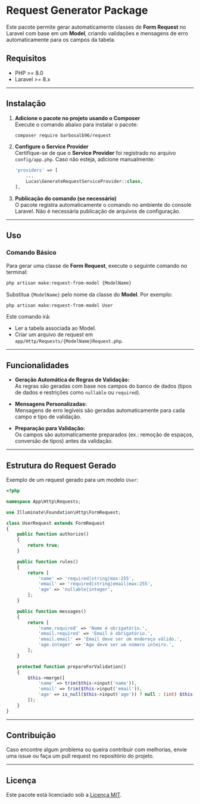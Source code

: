 
# Request Generator Package

Este pacote permite gerar automaticamente classes de **Form Request** no Laravel com base em um **Model**, criando validações e mensagens de erro automaticamente para os campos da tabela.

## Requisitos

- PHP >= 8.0
- Laravel >= 8.x

---

## Instalação

1. **Adicione o pacote no projeto usando o Composer**  
   Execute o comando abaixo para instalar o pacote:

   ```bash
   composer require barbosalb96/request
   ```

2. **Configure o Service Provider**  
   Certifique-se de que o **Service Provider** foi registrado no arquivo `config/app.php`. Caso não esteja, adicione manualmente:

   ```php
   'providers' => [
       ...
       Lucas\GenerateRequestServiceProvider::class,
   ],
   ```

3. **Publicação do comando (se necessário)**  
   O pacote registra automaticamente o comando no ambiente do console Laravel. Não é necessária publicação de arquivos de configuração.

---

## Uso

### Comando Básico

Para gerar uma classe de **Form Request**, execute o seguinte comando no terminal:

```bash
php artisan make:request-from-model {ModelName}
```

Substitua `{ModelName}` pelo nome da classe do **Model**. Por exemplo:

```bash
php artisan make:request-from-model User
```

Este comando irá:

- Ler a tabela associada ao Model.
- Criar um arquivo de request em `app/Http/Requests/{ModelName}Request.php`.

---

## Funcionalidades

- **Geração Automática de Regras de Validação:**  
  As regras são geradas com base nos campos do banco de dados (tipos de dados e restrições como `nullable` ou `required`).

- **Mensagens Personalizadas:**  
  Mensagens de erro legíveis são geradas automaticamente para cada campo e tipo de validação.

- **Preparação para Validação:**  
  Os campos são automaticamente preparados (ex.: remoção de espaços, conversão de tipos) antes da validação.

---

## Estrutura do Request Gerado

Exemplo de um request gerado para um modelo `User`:

```php
<?php

namespace App\Http\Requests;

use Illuminate\Foundation\Http\FormRequest;

class UserRequest extends FormRequest
{
    public function authorize()
    {
        return true;
    }

    public function rules()
    {
        return [
            'name' => 'required|string|max:255',
            'email' => 'required|string|email|max:255',
            'age' => 'nullable|integer',
        ];
    }

    public function messages()
    {
        return [
            'name.required' => 'Name é obrigatório.',
            'email.required' => 'Email é obrigatório.',
            'email.email' => 'Email deve ser um endereço válido.',
            'age.integer' => 'Age deve ser um número inteiro.',
        ];
    }

    protected function prepareForValidation()
    {
        $this->merge([
            'name' => trim($this->input('name')),
            'email' => trim($this->input('email')),
            'age' => is_null($this->input('age')) ? null : (int) $this->input('age'),
        ]);
    }
}
```

---

## Contribuição

Caso encontre algum problema ou queira contribuir com melhorias, envie uma issue ou faça um pull request no repositório do projeto.

---

## Licença

Este pacote está licenciado sob a [Licença MIT](LICENSE).
